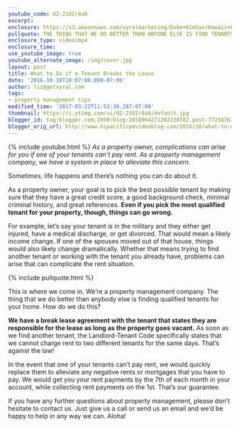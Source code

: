 ```yaml
---
youtube_code: dZ-21OIr8a8
excerpt:
enclosure: https://s3.amazonaws.com/vyralmarketing/Duke+Kimhan/Hawaii+Property+Management+-+What+to+Do+if+a+Tenant+Breaks+the+Lease.mp4
pullquote: THE THING THAT WE DO BETTER THAN ANYONE ELSE IS FIND TENANTS FOR YOUR HOME.
enclosure_type: video/mp4
enclosure_time:
use_youtube_image: true
youtube_alternate_image: /img/cover.jpg
layout: post
title: What to Do if a Tenant Breaks the Lease
date: '2016-10-18T10:07:00.000-07:00'
author: liz@getvyral.com
tags:
- property management tips
modified_time: '2017-03-22T11:52:30.287-07:00'
thumbnail: https://i.ytimg.com/vi/dZ-21OIr8a8/default.jpg
blogger_id: tag:blogger.com,1999:blog-2658964271202230782.post-7725676146554403850
blogger_orig_url: http://www.hipacificpmvideoblog.com/2016/10/what-to-do-if-tenant-breaks-lease.html
---
```

{% include youtube.html %}
*As a property owner, complications can arise for you if one of your tenants can’t pay rent. As a property management company, we have a system in place to alleviate this concern.*

Sometimes, life happens and there’s nothing you can do about it.

 As a property owner, your goal is to pick the best possible tenant by making sure that they have a great credit score, a good background check, minimal criminal history, and great references. **Even if you pick the most qualified tenant for your property, though, things can go wrong.**

 For example, let’s say your tenant is in the military and they either get injured, have a medical discharge, or get divorced. That would mean a likely income change. If one of the spouses moved out of that house, things would also likely change dramatically. Whether that means trying to find another tenant or working with the tenant you already have, problems can arise that can complicate the rent situation.

{% include pullquote.html %}

 This is where we come in. We’re a property management company. The thing that we do better than anybody else is finding qualified tenants for your home. How do we do this?

**We have a break lease agreement with the tenant that states they are responsible for the lease as long as the property goes vacant.** As soon as we find another tenant, the Landlord-Tenant Code specifically states that we cannot charge rent to two different tenants for the same days. That’s against the law!

 In the event that one of your tenants can’t pay rent, we would quickly replace them to alleviate any negative rents or mortgages that you have to pay. We would get you your rent payments by the 7th of each month in your account, while collecting rent payments on the 1st. That’s our guarantee.

 If you have any further questions about property management, please don’t hesitate to contact us. Just give us a call or send us an email and we’d be happy to help in any way we can. Aloha!
